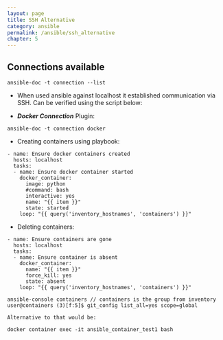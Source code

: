 ```yaml
---
layout: page
title: SSH Alternative
category: ansible
permalink: /ansible/ssh_alternative
chapter: 5
---
```


## Connections available

```
ansible-doc -t connection --list
```

* When used ansible against localhost it established communication via SSH. Can be verified using the script below:
[](https://github.com/ansible/ansible/blob/devel/lib/ansible/plugins/connection/local.py)


* ***Docker Connection*** Plugin:

```
ansible-doc -t connection docker
```

* Creating containers using playbook:

```
- name: Ensure docker containers created
  hosts: localhost
  tasks:
  - name: Ensure docker container started 
    docker_container:
      image: python
      #command: bash
      interactive: yes
      name: "{{ item }}" 
      state: started
    loop: "{{ query('inventory_hostnames', 'containers') }}"
```

* Deleting containers:

```
- name: Ensure containers are gone 
  hosts: localhost
  tasks:
  - name: Ensure container is absent 
    docker_container:
      name: "{{ item }}" 
      force_kill: yes
      state: absent 
    loop: "{{ query('inventory_hostnames', 'containers') }}"
```

```
ansible-console containers // containers is the group from inventory
user@containers (3)[f:5]$ git_config list_all=yes scope=global

Alternative to that would be:

docker container exec -it ansible_container_test1 bash
```


